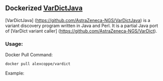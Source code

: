 ## Dockerized  [VarDictJava](http://bedtools.readthedocs.io/en/latest/index.html)

[VarDictJava] (https://github.com/AstraZeneca-NGS/VarDictJava) is a variant discovery program written in Java and Perl. It is a partial Java port of [VarDict variant caller] (https://github.com/AstraZeneca-NGS/VarDict).

### Usage:

Docker Pull Command:

```
docker pull alexcoppe/vardict
```

Example:

```
```
